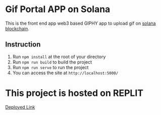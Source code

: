 # Gif Portal APP on Solana
This is the front end app web3 based GIPHY app to upload gif on [solana blockchain](https://solana.com/).

## Instruction
1. Run `npm install` at the root of your directory
2. Run `npm run build` to build the project
3. Run `npm run serve` to run the project
4. You can access the site at `http://localhost:5000/`

# This project is hosted on REPLIT
[Deployed Link](https://gif-portal.tahliltahlil.repl.co)